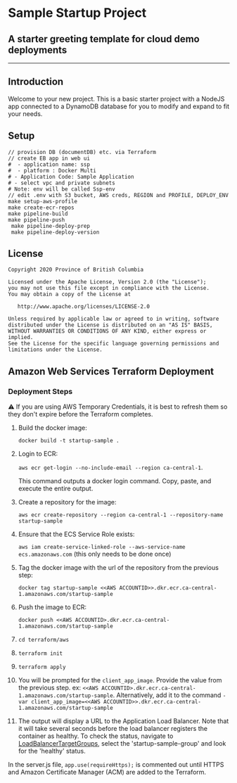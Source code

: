 # Sample Startup Project

## A starter greeting template for cloud demo deployments

---

## Introduction

Welcome to your new project.  This is a basic starter project with a NodeJS app connected to a DynamoDB database for you to modify and expand to fit your needs.

## Setup

```shell script
// provision DB (documentDB) etc. via Terraform
// create EB app in web ui 
#  - application name: ssp
#  - platform : Docker Multi
# - Application Code: Sample Application
# - select vpc and private subnets
# Note: env will be called Ssp-env
// edit .env with S3 bucket, AWS creds, REGION and PROFILE, DEPLOY_ENV
make setup-aws-profile
make create-ecr-repos
make pipeline-build
make pipeline-push
 make pipeline-deploy-prep
 make pipeline-deploy-version
```

## License

    Copyright 2020 Province of British Columbia

    Licensed under the Apache License, Version 2.0 (the "License");
    you may not use this file except in compliance with the License.
    You may obtain a copy of the License at

       http://www.apache.org/licenses/LICENSE-2.0

    Unless required by applicable law or agreed to in writing, software
    distributed under the License is distributed on an "AS IS" BASIS,
    WITHOUT WARRANTIES OR CONDITIONS OF ANY KIND, either express or implied.
    See the License for the specific language governing permissions and
    limitations under the License.


## Amazon Web Services Terraform Deployment

### Deployment Steps

:warning: If you are using AWS Temporary Credentials, it is best to refresh them so they don't expire before the Terraform completes.

1. Build the docker image: 

   ``docker build -t startup-sample .``

2. Login to ECR:

   ``aws ecr get-login --no-include-email --region ca-central-1``. 
   
   This command outputs a docker login command. Copy, paste, and execute the entire output.

3. Create a repository for the image:

   ``aws ecr create-repository --region ca-central-1 --repository-name startup-sample``

4. Ensure that the ECS Service Role exists:

   ``aws iam create-service-linked-role --aws-service-name ecs.amazonaws.com`` (this only needs to be done once)

5. Tag the docker image with the url of the repository from the previous step:

   ``docker tag startup-sample <<AWS ACCOUNTID>>.dkr.ecr.ca-central-1.amazonaws.com/startup-sample``

6. Push the image to ECR:

   ``docker push <<AWS ACCOUNTID>.dkr.ecr.ca-central-1.amazonaws.com/startup-sample``

7. ``cd terraform/aws``
8. ``terraform init``
9. ``terraform apply``
10. You will be prompted for the ``client_app_image``. Provide the value from the previous step. ex: ``<<AWS ACCOUNTID>.dkr.ecr.ca-central-1.amazonaws.com/startup-sample``. Alternatively, add it to the command ``-var client_app_image=<<AWS ACCOUNTID>>.dkr.ecr.ca-central-1.amazonaws.com/startup-sample``
11. The output will display a URL to the Application Load Balancer. Note that it will take several seconds before the load balancer registers the container as healthy. To check the status, navigate to [LoadBalancerTargetGroups](https://ca-central-1.console.aws.amazon.com/ec2/v2/home?region=ca-central-1#TargetGroups:sort=targetGroupName), select the 'startup-sample-group' and look for the 'healthy' status.

In the server.js file, ``app.use(requireHttps);`` is commented out until HTTPS and Amazon Certificate Manager (ACM) are added to the Terraform. 


